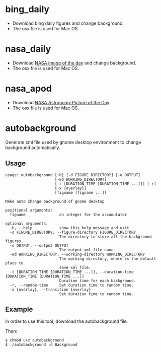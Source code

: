 # bing_daily #

* Download bing daily figures and change background.
* The osx file is used for Mac OS.

# nasa_daily #

* Download [NASA image of the day](https://www.nasa.gov/multimedia/imagegallery/iotd.html) and change background.
* The osx file is used for Mac OS.

# nasa_apod #

* Download [NASA Astronomy Picture of the Day](https://apod.nasa.gov/apod/astropix.html).
* The osx file is used for Mac OS.

# autobackground #

Generate xml file used by gnome desktop environment to change background automatically.


## Usage ##

```
usage: autobackground [-h] [-d FIGURE_DIRECTORY] [-o OUTPUT]  
                      [-wd WORKING_DIRECTORY]  
                      [-t [DURATION_TIME [DURATION_TIME ...]]] [-r]  
                      [-x {overlay}]  
                      [figname [figname ...]]  

Make auto change background of gnome desktop  

positional arguments:  
  figname               an integer for the accumulator  

optional arguments:  
  -h, --help            show this help message and exit  
  -d FIGURE_DIRECTORY, --figure-directory FIGURE_DIRECTORY  
                        The directory to store all the background figures.  
  -o OUTPUT, --output OUTPUT  
                        The output xml file name.  
  -wd WORKING_DIRECTORY, --working-directory WORKING_DIRECTORY  
                        The working directory, where is the default place to  
                        save xml file.  
  -t [DURATION_TIME [DURATION_TIME ...]], --duration-time [DURATION_TIME [DURATION_TIME ...]]  
                        Duration time for each background.  
  -r, --random-time     Set duration time to random time.  
  -x {overlay}, --transition {overlay}  
                        Set duration time to random time.  
```

## Example ##


In order to use this tool, download the autobackground file.

Then:
```
$ chmod u+x autobackground
$ ./autobackground -d Background
```
